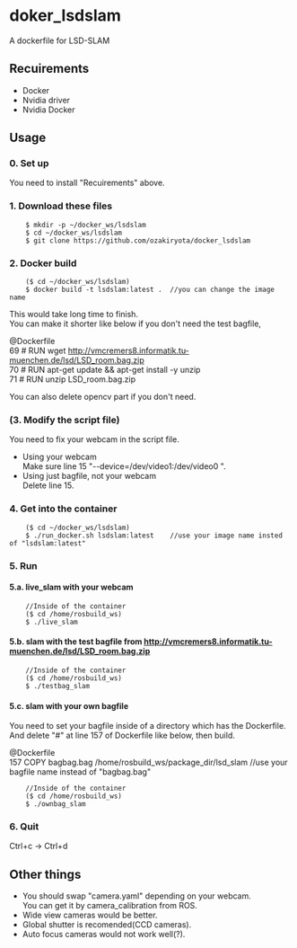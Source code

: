 # doker_lsdslam

A dockerfile for LSD-SLAM

## Recuirements
* Docker
* Nvidia driver
* Nvidia Docker

## Usage
### 0. Set up
You need to install "Recuirements" above.
### 1. Download these files
		$ mkdir -p ~/docker_ws/lsdslam
		$ cd ~/docker_ws/lsdslam
		$ git clone https://github.com/ozakiryota/docker_lsdslam
### 2. Docker build
		($ cd ~/docker_ws/lsdslam)
		$ docker build -t lsdslam:latest .	//you can change the image name
This would take long time to finish.  
You can make it shorter like below if you don't need the test bagfile,  

@Dockerfile  
69 # RUN wget http://vmcremers8.informatik.tu-muenchen.de/lsd/LSD_room.bag.zip  
70 # RUN apt-get update && apt-get install -y unzip  
71 # RUN unzip LSD_room.bag.zip  

You can also delete opencv part if you don't need.
### (3. Modify the script file)
You need to fix your webcam in the script file.  
+ Using your webcam  
Make sure line 15 "--device=/dev/video1:/dev/video0 \".
+ Using just bagfile, not your webcam  
Delete line 15.
### 4. Get into the container
		($ cd ~/docker_ws/lsdslam)
		$ ./run_docker.sh lsdslam:latest	//use your image name insted of "lsdslam:latest"
### 5. Run
#### 5.a. live_slam with your webcam

		//Inside of the container
		($ cd /home/rosbuild_ws)
		$ ./live_slam
#### 5.b. slam with the test bagfile from http://vmcremers8.informatik.tu-muenchen.de/lsd/LSD_room.bag.zip

		//Inside of the container
		($ cd /home/rosbuild_ws)
		$ ./testbag_slam
#### 5.c. slam with your own bagfile  
You need to set your bagfile inside of a directory which has the Dockerfile.  
And delete "#" at line 157 of Dockerfile like below, then build.  

@Dockerfile  
157 COPY  bagbag.bag /home/rosbuild_ws/package_dir/lsd_slam	//use your bagfile name instead of "bagbag.bag"

		//Inside of the container
		($ cd /home/rosbuild_ws)
		$ ./ownbag_slam
### 6. Quit
Ctrl+c → Ctrl+d
## Other things
+ You should swap "camera.yaml" depending on your webcam.  
You can get it by camera_calibration from ROS.
+ Wide view cameras would be better.
+ Global shutter is recomended(CCD cameras).
+ Auto focus cameras would not work well(?).
